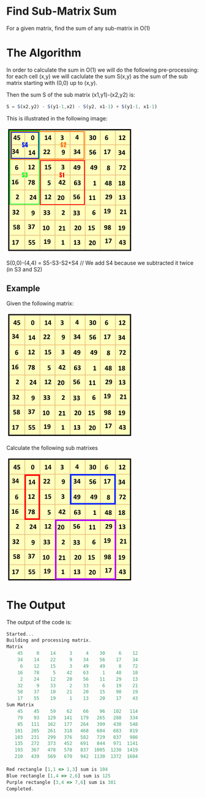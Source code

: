 # Find Sub-Matrix Sum
For a given matrix, find the sum of any sub-matrix in O(1)

# The Algorithm
In order to calculate the sum in O(1) we will do the following pre-processing:
for each cell (x,y) we will caclulate the sum S(x,y) as the sum of the sub matrix starting with (0,0) up to (x,y).

Then the sum S of the sub matrix (x1,y1)-(x2,y2) is:
```javascript
S = S(x2,y2) - S(y1-1,x2) - S(y2, x1-1) + S(y1-1, x1-1)
```

This is illustrated in the following image:

![Pre-Processing](images/preprocessing.png)

S(0,0)-(4,4) = S5-S3-S2+S4  // We add S4 because we subtracted it twice (in S3 and S2)

## Example
Given the following matrix:

![Sample Matrix](images/matrix.png)

Calculate the following sub matrixes 

![Sample Sub-Matrixes](images/sub.matrix.png)

# The Output
The output of the code is:

```javascript
Started...
Building and processing matrix.
Matrix
    45     0    14     3     4    30     6    12
    34    14    22     9    34    56    17    34
     6    12    15     3    49    49     8    72
    16    78     5    42    63     1    48    18
     2    24    12    20    56    11    29    13
    32     9    33     2    33     6    19    21
    58    37    10    21    20    15    98    19
    17    55    19     1    13    20    17    43
Sum Matrix
    45    45    59    62    66    96   102   114
    79    93   129   141   179   265   288   334
    85   111   162   177   264   399   430   548
   101   205   261   318   468   604   683   819
   103   231   299   376   582   729   837   986
   135   272   373   452   691   844   971  1141
   193   367   478   578   837  1005  1230  1419
   210   439   569   670   942  1130  1372  1604

Red rectangle [1,1 => 1,3] sum is 104
Blue rectangle [1,4 => 2,6] sum is 125
Purple rectangle [3,4 => 7,6] sum is 381
Completed.
```
